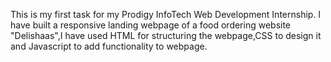 This is my first task for my Prodigy InfoTech Web Development Internship.
I have built a responsive landing webpage of a food ordering website "Delishaas",I have used HTML for structuring the webpage,CSS to design it and Javascript to add functionality to webpage.
